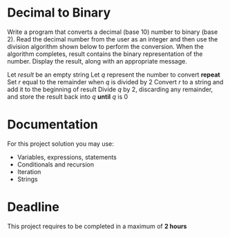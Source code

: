 # Decimal to Binary

Write a program that converts a decimal (base 10) number to binary (base 2). 
Read the decimal number from the user as an integer and then use the division algorithm shown below to perform the conversion. 
When the algorithm completes, result contains the binary representation of the number. 
Display the result, along with an appropriate message.

Let *result* be an empty string
Let *q* represent the number to convert 
**repeat**
    Set *r* equal to the remainder when *q* is divided by 2
    Convert *r* to a string and add it to the beginning of result
    Divide *q* by 2, discarding any remainder, and store the result back into *q*
**until** *q* is 0


# Documentation

For this project solution you may use:

- Variables, expressions, statements
- Conditionals and recursion
- Iteration
- Strings

# Deadline

This project requires to be completed in a maximum of **2 hours**
